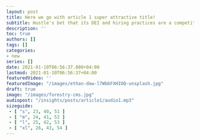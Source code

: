 ```yaml
---
layout: post
title: Here we go with article 1 super attractive title!
subtitle: Hustle's bet that its DEI and hiring practices are a competitive advantage.
description: ''
toc: true
authors: []
tags: []
categories:
- new
series: []
date: 2021-01-10T06:56:37.000+04:00
lastmod: 2021-01-10T06:56:37+04:00
featuredVideo: ''
featuredImage: "/images/ethan-dow-l7Wb6FXHIOQ-unsplash.jpg"
draft: true
image: "/images/forestry-cms.jpg"
audiopost: "/insights/posts/article1/audio1.mp3"
sizeguide: 
 - [ "s", 23, 40, 51 ] 
 - [ "m", 24, 41, 52 ] 
 - [ "l", 25, 42, 53 ] 
 - [ "xl", 26, 43, 54 ]
---
```

